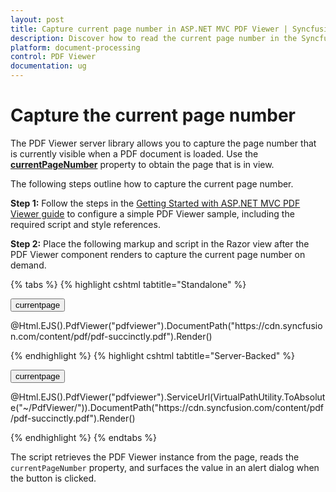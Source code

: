```yaml
---
layout: post
title: Capture current page number in ASP.NET MVC PDF Viewer | Syncfusion
description: Discover how to read the current page number in the Syncfusion ASP.NET MVC PDF Viewer using built-in properties.
platform: document-processing
control: PDF Viewer
documentation: ug
---
```


# Capture the current page number

The PDF Viewer server library allows you to capture the page number that is currently visible when a PDF document is loaded. Use the [**currentPageNumber**](https://help.syncfusion.com/cr/aspnetmvc-js2/syncfusion.ej2.pdfviewer.pdfviewer.html#Syncfusion_EJ2_PdfViewer_PdfViewer_CurrentPageNumber) property to obtain the page that is in view.

The following steps outline how to capture the current page number.

**Step 1:** Follow the steps in the [Getting Started with ASP.NET MVC PDF Viewer guide](https://help.syncfusion.com/document-processing/pdf/pdf-viewer/asp-net-mvc/getting-started) to configure a simple PDF Viewer sample, including the required script and style references.

**Step 2:** Place the following markup and script in the Razor view after the PDF Viewer component renders to capture the current page number on demand.


{% tabs %}
{% highlight cshtml tabtitle="Standalone" %}

<button onclick="currentPage()">currentpage</button>

<div id="e-pv-e-sign-pdfViewer-div">
    @Html.EJS().PdfViewer("pdfviewer").DocumentPath("https://cdn.syncfusion.com/content/pdf/pdf-succinctly.pdf").Render()
</div>

<script>
    function currentPage() {
        var viewer = document.getElementById('pdfviewer').ej2_instances[0];
        var pageNumber = viewer.currentPageNumber;
        alert("current page number is" + pageNumber);
    }
</script>

{% endhighlight %}
{% highlight cshtml tabtitle="Server-Backed" %}

<button onclick="currentPage()">currentpage</button>

<div id="e-pv-e-sign-pdfViewer-div">
    @Html.EJS().PdfViewer("pdfviewer").ServiceUrl(VirtualPathUtility.ToAbsolute("~/PdfViewer/")).DocumentPath("https://cdn.syncfusion.com/content/pdf/pdf-succinctly.pdf").Render()
</div>

<script>
    function currentPage() {
        var viewer = document.getElementById('pdfviewer').ej2_instances[0];
        var pageNumber = viewer.currentPageNumber;
        alert("current page number is" + pageNumber);
    }
</script>

{% endhighlight %}
{% endtabs %}

The script retrieves the PDF Viewer instance from the page, reads the `currentPageNumber` property, and surfaces the value in an alert dialog when the button is clicked.
